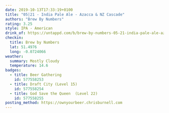```yaml
---
date: 2019-10-13T17:33:19+0100
title: "05|21 - India Pale Ale - Azacca & NZ Cascade"
authors: "Brew By Numbers"
rating: 3.25
style: IPA - American
drink_of: https://untappd.com/b/brew-by-numbers-05-21-india-pale-ale-azacca-and-nz-cascade/1988468
checkin:
  title: Brew by Numbers
  lat: 51.4976
  long: -0.0724066
weather:
  summary: Mostly Cloudy
  temperature: 14.6
badges:
  - title: Beer Gathering
    id: 577558253
  - title: Draft City (Level 15)
    id: 577558254
  - title: God Save the Queen  (Level 22)
    id: 577558255
posting_method: https://ownyourbeer.chrisburnell.com
---
```

